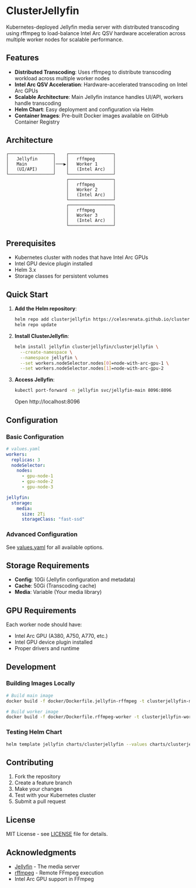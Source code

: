 # ClusterJellyfin

Kubernetes-deployed Jellyfin media server with distributed transcoding using rffmpeg to load-balance Intel Arc QSV hardware acceleration across multiple worker nodes for scalable performance.

## Features

- **Distributed Transcoding**: Uses rffmpeg to distribute transcoding workload across multiple worker nodes
- **Intel Arc QSV Acceleration**: Hardware-accelerated transcoding on Intel Arc GPUs
- **Scalable Architecture**: Main Jellyfin instance handles UI/API, workers handle transcoding
- **Helm Chart**: Easy deployment and configuration via Helm
- **Container Images**: Pre-built Docker images available on GitHub Container Registry

## Architecture

```
┌─────────────────┐    ┌─────────────────┐
│   Jellyfin      │    │   rffmpeg       │
│   Main          │───▶│   Worker 1      │
│   (UI/API)      │    │   (Intel Arc)   │
└─────────────────┘    └─────────────────┘
                       ┌─────────────────┐
                       │   rffmpeg       │
                       │   Worker 2      │
                       │   (Intel Arc)   │
                       └─────────────────┘
                       ┌─────────────────┐
                       │   rffmpeg       │
                       │   Worker 3      │
                       │   (Intel Arc)   │
                       └─────────────────┘
```

## Prerequisites

- Kubernetes cluster with nodes that have Intel Arc GPUs
- Intel GPU device plugin installed
- Helm 3.x
- Storage classes for persistent volumes

## Quick Start

1. **Add the Helm repository**:
   ```bash
   helm repo add clusterjellyfin https://celesrenata.github.io/clusterjellyfin
   helm repo update
   ```

2. **Install ClusterJellyfin**:
   ```bash
   helm install jellyfin clusterjellyfin/clusterjellyfin \
     --create-namespace \
     --namespace jellyfin \
     --set workers.nodeSelector.nodes[0]=node-with-arc-gpu-1 \
     --set workers.nodeSelector.nodes[1]=node-with-arc-gpu-2
   ```

3. **Access Jellyfin**:
   ```bash
   kubectl port-forward -n jellyfin svc/jellyfin-main 8096:8096
   ```
   Open http://localhost:8096

## Configuration

### Basic Configuration

```yaml
# values.yaml
workers:
  replicas: 3
  nodeSelector:
    nodes:
      - gpu-node-1
      - gpu-node-2
      - gpu-node-3

jellyfin:
  storage:
    media:
      size: 2Ti
      storageClass: "fast-ssd"
```

### Advanced Configuration

See [values.yaml](charts/clusterjellyfin/values.yaml) for all available options.

## Storage Requirements

- **Config**: 10Gi (Jellyfin configuration and metadata)
- **Cache**: 50Gi (Transcoding cache)
- **Media**: Variable (Your media library)

## GPU Requirements

Each worker node should have:
- Intel Arc GPU (A380, A750, A770, etc.)
- Intel GPU device plugin installed
- Proper drivers and runtime

## Development

### Building Images Locally

```bash
# Build main image
docker build -f docker/Dockerfile.jellyfin-rffmpeg -t clusterjellyfin-main docker/

# Build worker image  
docker build -f docker/Dockerfile.rffmpeg-worker -t clusterjellyfin-worker docker/
```

### Testing Helm Chart

```bash
helm template jellyfin charts/clusterjellyfin --values charts/clusterjellyfin/values.yaml
```

## Contributing

1. Fork the repository
2. Create a feature branch
3. Make your changes
4. Test with your Kubernetes cluster
5. Submit a pull request

## License

MIT License - see [LICENSE](LICENSE) file for details.

## Acknowledgments

- [Jellyfin](https://jellyfin.org/) - The media server
- [rffmpeg](https://github.com/joshuaboniface/rffmpeg) - Remote FFmpeg execution
- Intel Arc GPU support in FFmpeg
